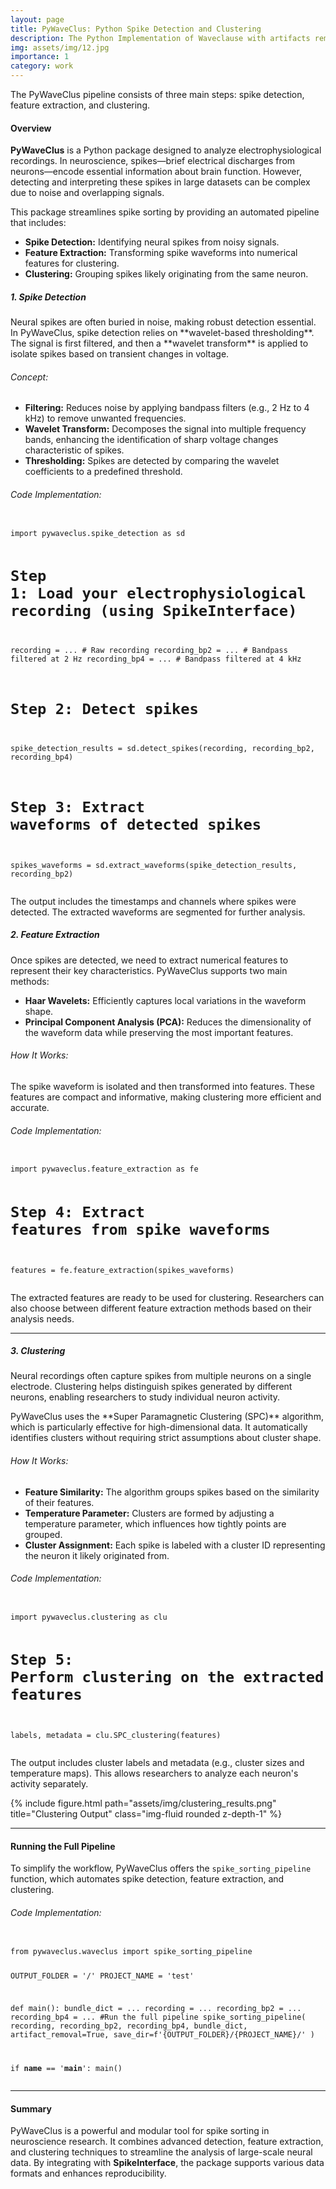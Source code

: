 ```yaml
---
layout: page
title: PyWaveClus: Python Spike Detection and Clustering
description: The Python Implementation of Waveclause with artifacts removal.
img: assets/img/12.jpg
importance: 1
category: work
---
```



<div class="caption">
    The PyWaveClus pipeline consists of three main steps: spike detection, feature extraction, and clustering.
</div>

<h4>Overview</h4>
<p>
    <strong>PyWaveClus</strong> is a Python package designed to analyze electrophysiological recordings. In neuroscience, spikes—brief electrical discharges from neurons—encode essential information about brain function. 
    However, detecting and interpreting these spikes in large datasets can be complex due to noise and overlapping signals.
</p>
<p>
    This package streamlines spike sorting by providing an automated pipeline that includes:
</p>
<ul>
    <li><strong>Spike Detection:</strong> Identifying neural spikes from noisy signals.</li>
    <li><strong>Feature Extraction:</strong> Transforming spike waveforms into numerical features for clustering.</li>
    <li><strong>Clustering:</strong> Grouping spikes likely originating from the same neuron.</li>
</ul>


<h5>1. Spike Detection</h5>
<p>
    Neural spikes are often buried in noise, making robust detection essential. In PyWaveClus, spike detection relies on **wavelet-based thresholding**. 
    The signal is first filtered, and then a **wavelet transform** is applied to isolate spikes based on transient changes in voltage.
</p>

<h6>Concept:</h6>
<ul>
    <li><strong>Filtering:</strong> Reduces noise by applying bandpass filters (e.g., 2 Hz to 4 kHz) to remove unwanted frequencies.</li>
    <li><strong>Wavelet Transform:</strong> Decomposes the signal into multiple frequency bands, enhancing the identification of sharp voltage changes characteristic of spikes.</li>
    <li><strong>Thresholding:</strong> Spikes are detected by comparing the wavelet coefficients to a predefined threshold.</li>
</ul>

<h6>Code Implementation:</h6>
<pre><code class="language-python">
import pywaveclus.spike_detection as sd

# Step 1: Load your electrophysiological recording (using SpikeInterface)
recording = ...            # Raw recording
recording_bp2 = ...        # Bandpass filtered at 2 Hz
recording_bp4 = ...        # Bandpass filtered at 4 kHz

# Step 2: Detect spikes
spike_detection_results = sd.detect_spikes(recording, recording_bp2, recording_bp4)

# Step 3: Extract waveforms of detected spikes
spikes_waveforms = sd.extract_waveforms(spike_detection_results, recording_bp2)
</code></pre>

<p>
    The output includes the timestamps and channels where spikes were detected. The extracted waveforms are segmented for further analysis.
</p>

<div class="row">
    <div class="col-sm mt-3 mt-md-0">
    </div>
</div>


<h5>2. Feature Extraction</h5>
<p>
    Once spikes are detected, we need to extract numerical features to represent their key characteristics. PyWaveClus supports two main methods:
</p>
<ul>
    <li><strong>Haar Wavelets:</strong> Efficiently captures local variations in the waveform shape.</li>
    <li><strong>Principal Component Analysis (PCA):</strong> Reduces the dimensionality of the waveform data while preserving the most important features.</li>
</ul>

<h6>How It Works:</h6>
<p>
    The spike waveform is isolated and then transformed into features. These features are compact and informative, making clustering more efficient and accurate.
</p>

<h6>Code Implementation:</h6>
<pre><code class="language-python">
import pywaveclus.feature_extraction as fe

# Step 4: Extract features from spike waveforms
features = fe.feature_extraction(spikes_waveforms)
</code></pre>

<p>
    The extracted features are ready to be used for clustering. Researchers can also choose between different feature extraction methods based on their analysis needs.
</p>

<div class="row justify-content-sm-center">
    <div class="col-sm-8 mt-3 mt-md-0">
    </div>
</div>

---

<h5>3. Clustering</h5>
<p>
    Neural recordings often capture spikes from multiple neurons on a single electrode. Clustering helps distinguish spikes generated by different neurons, enabling researchers to study individual neuron activity.
</p>
<p>
    PyWaveClus uses the **Super Paramagnetic Clustering (SPC)** algorithm, which is particularly effective for high-dimensional data. It automatically identifies clusters without requiring strict assumptions about cluster shape.
</p>

<h6>How It Works:</h6>
<ul>
    <li><strong>Feature Similarity:</strong> The algorithm groups spikes based on the similarity of their features.</li>
    <li><strong>Temperature Parameter:</strong> Clusters are formed by adjusting a temperature parameter, which influences how tightly points are grouped.</li>
    <li><strong>Cluster Assignment:</strong> Each spike is labeled with a cluster ID representing the neuron it likely originated from.</li>
</ul>

<h6>Code Implementation:</h6>
<pre><code class="language-python">
import pywaveclus.clustering as clu

# Step 5: Perform clustering on the extracted features
labels, metadata = clu.SPC_clustering(features)
</code></pre>

<p>
    The output includes cluster labels and metadata (e.g., cluster sizes and temperature maps). This allows researchers to analyze each neuron's activity separately.
</p>

<div class="row">
    <div class="col-sm mt-3 mt-md-0">
        {% include figure.html path="assets/img/clustering_results.png" title="Clustering Output" class="img-fluid rounded z-depth-1" %}
    </div>
</div>

---

<h4>Running the Full Pipeline</h4>
<p>
    To simplify the workflow, PyWaveClus offers the <code>spike_sorting_pipeline</code> function, which automates spike detection, feature extraction, and clustering.
</p>

<h6>Code Implementation:</h6>
<pre><code class="language-python">
from pywaveclus.waveclus import spike_sorting_pipeline

OUTPUT_FOLDER = '/'
PROJECT_NAME = 'test'

def main():
    bundle_dict = ...
    recording = ...
    recording_bp2 = ...
    recording_bp4 = ...
    #Run the full pipeline
    spike_sorting_pipeline(
        recording, 
        recording_bp2, 
        recording_bp4, 
        bundle_dict,
        artifact_removal=True,
        save_dir=f'{OUTPUT_FOLDER}/{PROJECT_NAME}/'
    )

if __name__ == '__main__':
    main()
</code></pre>

---

<h4>Summary</h4>
<p>
    PyWaveClus is a powerful and modular tool for spike sorting in neuroscience research. It combines advanced detection, feature extraction, and clustering techniques to streamline the analysis of large-scale neural data. By integrating with <strong>SpikeInterface</strong>, the package supports various data formats and enhances reproducibility.
</p>
